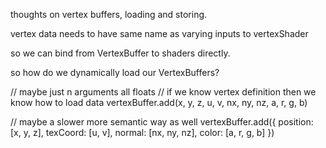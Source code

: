 thoughts on vertex buffers, loading and storing.

vertex data needs to have same name as varying inputs to vertexShader

so we can bind from VertexBuffer to shaders directly.

so how do we dynamically load our VertexBuffers?

//  maybe just n arguments all floats
//  if we know vertex definition then we know how to load data
vertexBuffer.add(x, y, z, u, v, nx, ny, nz, a, r, g, b)

// maybe a slower more semantic way as well
vertexBuffer.add({
    position: [x, y, z],
    texCoord: [u, v],
    normal: [nx, ny, nz],
    color: [a, r, g, b]
})

